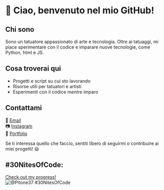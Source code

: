 
# 👋 Ciao, benvenuto nel mio GitHub!

## Chi sono
Sono un tatuatore appassionato di arte e tecnologia. Oltre ai tatuaggi, mi piace sperimentare con il codice e imparare nuove tecnologie, come Python, html e JS.

## Cosa troverai qui
- Progetti e script su cui sto lavorando
- Risorse utili per tatuatori e artisti
- Esperimenti con il codice mentre imparo

## Contattami
📩 [Email](andrea@slhtattooer.it)  
📷 [Instagram](https://instagram.com/slhtattooer)  
🔗 [Portfolio](https://www.slhtattooer.it)  

Se ti interessa quello che faccio, sentiti libero di seguirmi o contribuire ai miei progetti! 😃

## #30NitesOfCode:
  [Check out my progress!](https://www.codedex.io/@Pitone37/30-nites-of-code)  
  ![@Pitone37 #30NitesOfCode](https://www.codedex.io/api/petStatus?user=Pitone37)

